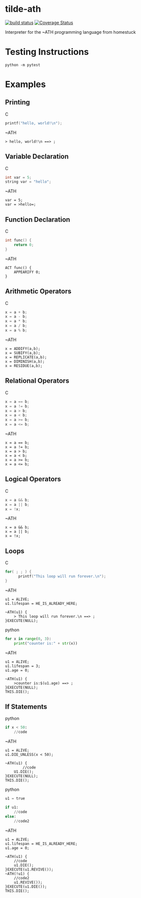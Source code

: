 # tilde-ath 

[![build status](https://api.travis-ci.org/PaulkaToast/tilde-ath.svg?branch=master)](https://travis-ci.org/PaulkaToast/tilde-ath)
[![Coverage Status](https://coveralls.io/repos/github/PaulkaToast/tilde-ath/badge.svg?branch=master)](https://coveralls.io/github/PaulkaToast/tilde-ath?branch=master)


Interpreter for the ~ATH programming language from homestuck 

# Testing Instructions
```
python -m pytest
```

# Examples

## Printing
C
```c
printf("hello, world!\n");
```

~ATH
```
> hello, world!\n ==> ;
```

## Variable Declaration
C
```c
int var = 5;
string var = "hello";
```

~ATH
```
var = 5;
var = >hello=;
```

## Function Declaration
C
```c
int func() {
	return 0;
}
```

~ATH
```
ACT func() {
	APPEARIFY 0;
}
```

## Arithmetic Operators
C
```c
x = a + b;
x = a - b;
x = a * b;
x = a / b;
x = a % b;
```

~ATH
```
x = ADDIFY(a,b);
x = SUBIFY(a,b);
x = REPLICATE(a,b);
x = DIMINISH(a,b);
x = RESIDUE(a,b);
```

## Relational Operators
C
```c
x = a == b;
x = a != b;
x = a > b;
x = a < b;
x = a >= b;
x = a <= b;
```

~ATH
```
x = a == b;
x = a != b;
x = a > b;
x = a < b;
x = a >= b;
x = a <= b;
```
## Logical Operators
C 
```c
x = a && b;
x = a || b;
x = !x; 
```

~ATH
```
x = a && b;
x = a || b;
x = !x;
```

## Loops
C
```c
for( ; ; ) {
      printf("This loop will run forever.\n");
}
```

~ATH
```
u1 = ALIVE;
u1.lifespan = HE_IS_ALREADY_HERE;

~ATH(u1) {
	> This loop will run forever.\n ==> ;
}EXECUTE(NULL);
```

python
```python
for x in range(0, 3):
	print("counter is:" + str(x))
```

~ATH
```
u1 = ALIVE;
u1.lifespan = 3;
u1.age = 0;

~ATH(u1) {
	>counter is:$(u1.age) ==> ;
}EXECUTE(NULL);
THIS.DIE();
```

## If Statements
python
```python
if x < 50:
	//code
```

~ATH
```
u1 = ALIVE;
u1.DIE_UNLESS(x < 50);

~ATH(u1) {
       	//code
	U1.DIE();
}EXECUTE(NULL);
THIS.DIE();
```

python
```python
u1 = true

if u1:
	//code
else:
	//code2
```

~ATH
```
u1 = ALIVE;
u1.lifespan = HE_IS_ALREADY_HERE;
u1.age = 0;

~ATH(u1) {
	//code
	u1.DIE();
}EXECUTE(u1.REVIVE());
~ATH(!u1) {
	//code2
	u1.REVIVE());
}EXECUTE(u1.DIE());
THIS.DIE();
```
